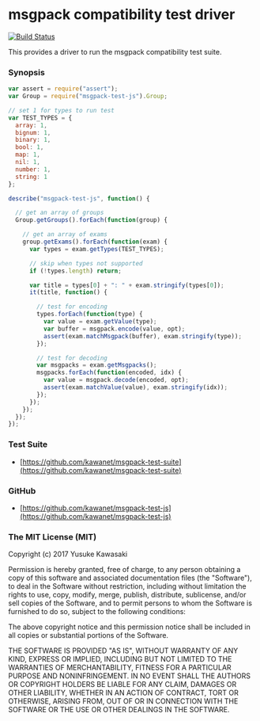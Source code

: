 # msgpack compatibility test driver

[![Build Status](https://travis-ci.org/kawanet/msgpack-test-js.svg?branch=master)](https://travis-ci.org/kawanet/msgpack-test-js)

This provides a driver to run the msgpack compatibility test suite.

### Synopsis

```js
var assert = require("assert");
var Group = require("msgpack-test-js").Group;

// set 1 for types to run test
var TEST_TYPES = {
  array: 1,
  bignum: 1,
  binary: 1,
  bool: 1,
  map: 1,
  nil: 1,
  number: 1,
  string: 1
};

describe("msgpack-test-js", function() {

  // get an array of groups
  Group.getGroups().forEach(function(group) {

    // get an array of exams
    group.getExams().forEach(function(exam) {
      var types = exam.getTypes(TEST_TYPES);

      // skip when types not supported
      if (!types.length) return;

      var title = types[0] + ": " + exam.stringify(types[0]);
      it(title, function() {

        // test for encoding
        types.forEach(function(type) {
          var value = exam.getValue(type);
          var buffer = msgpack.encode(value, opt);
          assert(exam.matchMsgpack(buffer), exam.stringify(type));
        });

        // test for decoding
        var msgpacks = exam.getMsgpacks();
        msgpacks.forEach(function(encoded, idx) {
          var value = msgpack.decode(encoded, opt);
          assert(exam.matchValue(value), exam.stringify(idx));
        });
      });
    });
  });
});
```

### Test Suite

- [https://github.com/kawanet/msgpack-test-suite](https://github.com/kawanet/msgpack-test-suite)

### GitHub

- [https://github.com/kawanet/msgpack-test-js](https://github.com/kawanet/msgpack-test-js)

### The MIT License (MIT)

Copyright (c) 2017 Yusuke Kawasaki

Permission is hereby granted, free of charge, to any person obtaining a copy
of this software and associated documentation files (the "Software"), to deal
in the Software without restriction, including without limitation the rights
to use, copy, modify, merge, publish, distribute, sublicense, and/or sell
copies of the Software, and to permit persons to whom the Software is
furnished to do so, subject to the following conditions:

The above copyright notice and this permission notice shall be included in all
copies or substantial portions of the Software.

THE SOFTWARE IS PROVIDED "AS IS", WITHOUT WARRANTY OF ANY KIND, EXPRESS OR
IMPLIED, INCLUDING BUT NOT LIMITED TO THE WARRANTIES OF MERCHANTABILITY,
FITNESS FOR A PARTICULAR PURPOSE AND NONINFRINGEMENT. IN NO EVENT SHALL THE
AUTHORS OR COPYRIGHT HOLDERS BE LIABLE FOR ANY CLAIM, DAMAGES OR OTHER
LIABILITY, WHETHER IN AN ACTION OF CONTRACT, TORT OR OTHERWISE, ARISING FROM,
OUT OF OR IN CONNECTION WITH THE SOFTWARE OR THE USE OR OTHER DEALINGS IN THE
SOFTWARE.
